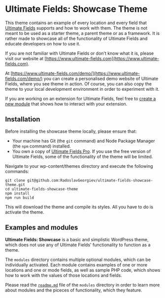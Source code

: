 # Ultimate Fields: Showcase Theme

This theme contains an example of every location and every field that [Ultimate Fields](https://www.ultimate-fields.com/) supports and how to work with them. The theme is not meant to be used as a starter theme, a parent theme or as a framework. It is rather made to showcase all of the functionality of Ultimate Fields and educate developers on how to use it.

If you are not familiar with Ultimate Fields or don't know what it is, please visit our website at [https://www.ultimate-fields.com](https://www.ultimate-fields.com).

At [https://www.ultimate-fields.com/demo/](https://www.ultimate-fields.com/demo/) you can create a personalised demo website of Ultimate Fields, where you see theme in action. Of course, you can also copy the theme to your local development environment in order to experiment with it.

If you are working on an extension for Ultimate Fields, feel free to [create a new module](https://github.com/RadoslavGeorgiev/ultimate-fields-showcase-theme/tree/master/modules#creating-a-module) that shows how to interact with your extension.

## Installation

Before installing the showcase theme locally, please ensure that:

- Your machine has Git (the `git` command) and Node Package Manager (the `npm` command) installed.
- You own a copy of [Ultimate Fields Pro](https://www.ultimate-fields.com/pro). If you use the free version of Ultimate Fields, some of the functionality of the theme will be limited.

Navigate to your wp-content/themes directory and execute the following commands:

```shell
git clone git@github.com:RadoslavGeorgiev/ultimate-fields-showcase-theme.git
cd ultimate-fields-showcase-theme
npm install
npm run build
```
This will download the theme and compile its styles. All you have to do is activate the theme.

## Examples and modules

__Ultimate Fields: Showcase__ is a basic and simplistic WordPress theme, which does not use any of Ultimate Fields' functionality to function as a theme.

The `modules` directory contains multiple optional modules, which can be individually activated. Each module contains examples of one or more locations and one or mode fields, as well as sample PHP code, which shows how to work with the values of those locations and fields.

Please read the [`readme.md`](modules) file of the `modules` directory in order to learn more about modules and the piceces of functionality, which they feature.

